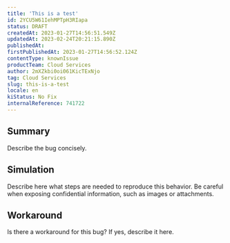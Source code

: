 ```yaml
---
title: 'This is a test'
id: 2YCU5W61IehMPTpH3RIapa
status: DRAFT
createdAt: 2023-01-27T14:56:51.549Z
updatedAt: 2023-02-24T20:21:15.890Z
publishedAt: 
firstPublishedAt: 2023-01-27T14:56:52.124Z
contentType: knownIssue
productTeam: Cloud Services
author: 2mXZkbi0oi061KicTExNjo
tag: Cloud Services
slug: this-is-a-test
locale: en
kiStatus: No Fix
internalReference: 741722
---
```


## Summary


Describe the bug concisely.


##

## Simulation


Describe here what steps are needed to reproduce this behavior.
Be careful when exposing confidential information, such as images or attachments.


##

## Workaround


Is there a workaround for this bug? If yes, describe it here.





